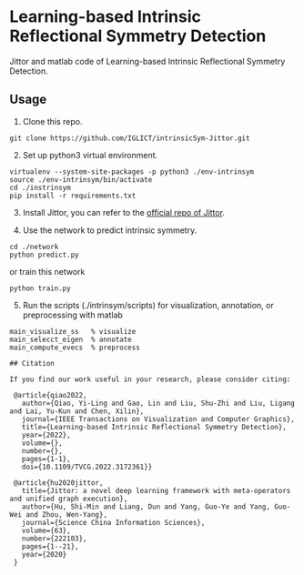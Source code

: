 # Learning-based Intrinsic Reflectional Symmetry Detection
Jittor and matlab code of Learning-based Intrinsic Reflectional Symmetry Detection.

## Usage

  1. Clone this repo.
   ```
   git clone https://github.com/IGLICT/intrinsicSym-Jittor.git
   ```

  2. Set up python3 virtual environment.
   ```
   virtualenv --system-site-packages -p python3 ./env-intrinsym
   source ./env-intrinsym/bin/activate
   cd ./instrinsym
   pip install -r requirements.txt
   ```

  3. Install Jittor, you can refer to the [official repo of Jittor](https://github.com/Jittor/jittor).


  4. Use the network to predict intrinsic symmetry.
   ```
   cd ./network
   python predict.py
   ```
   or train this network
   ```
   python train.py
   ```

  5. Run the scripts (./intrinsym/scripts) for visualization, annotation, or preprocessing with matlab
   ```
   main_visualize_ss   % visualize
   main_selecct_eigen  % annotate
   main_compute_evecs  % preprocess

## Citation

If you find our work useful in your research, please consider citing:

    @article{qiao2022,
      author={Qiao, Yi-Ling and Gao, Lin and Liu, Shu-Zhi and Liu, Ligang and Lai, Yu-Kun and Chen, Xilin},
      journal={IEEE Transactions on Visualization and Computer Graphics}, 
      title={Learning-based Intrinsic Reflectional Symmetry Detection}, 
      year={2022},
      volume={},
      number={},
      pages={1-1},
      doi={10.1109/TVCG.2022.3172361}}
    
    @article{hu2020jittor,
      title={Jittor: a novel deep learning framework with meta-operators and unified graph execution},
      author={Hu, Shi-Min and Liang, Dun and Yang, Guo-Ye and Yang, Guo-Wei and Zhou, Wen-Yang},
      journal={Science China Information Sciences},
      volume={63},
      number={222103},
      pages={1--21},
      year={2020}
    }
